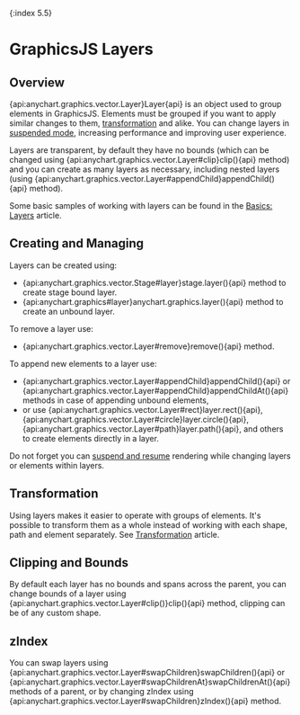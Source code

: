 {:index 5.5}
# GraphicsJS Layers

## Overview 

{api:anychart.graphics.vector.Layer}Layer{api} is an object used to group elements in GraphicsJS. Elements must be grouped if you want to apply similar changes to them,  [transformation](Transformations) and alike. You can change layers in [suspended mode](Virtual_DOM), increasing performance and improving user experience.

Layers are transparent, by default they have no bounds (which can be changed using {api:anychart.graphics.vector.Layer#clip}clip(){api} method) and you can create as many layers as necessary, including nested layers (using {api:anychart.graphics.vector.Layer#appendChild}appendChild(){api} method).

Some basic samples of working with layers can be found in the [Basics: Layers](Basics#layers) article.

## Creating and Managing

Layers can be created using:

* {api:anychart.graphics.vector.Stage#layer}stage.layer(){api} method to create stage bound layer.
* {api:anychart.graphics#layer}anychart.graphics.layer(){api} method to create an unbound layer.

To remove a layer use:

* {api:anychart.graphics.vector.Layer#remove}remove(){api} method.

To append new elements to a layer use:

* {api:anychart.graphics.vector.Layer#appendChild}appendChild(){api} or {api:anychart.graphics.vector.Layer#appendChild}appendChildAt(){api} methods in case of appending unbound elements,
* or use {api:anychart.graphics.vector.Layer#rect}layer.rect(){api}, {api:anychart.graphics.vector.Layer#circle}layer.circle(){api}, {api:anychart.graphics.vector.Layer#path}layer.path(){api}, and others to create elements directly in a layer.

Do not forget you can [suspend and resume](Virtual_DOM) rendering while changing layers or elements within layers.

## Transformation

Using layers makes it easier to operate with groups of elements. It's possible to transform them as a whole instead of working with each shape, path and element separately. See [Transformation](Transformations) article.

## Clipping and Bounds

By default each layer has no bounds and spans across the parent, you can change bounds of a layer using {api:anychart.graphics.vector.Layer#clip()}clip(){api} method, clipping can be of any custom shape.

## zIndex

You can swap layers using {api:anychart.graphics.vector.Layer#swapChildren}swapChildren(){api} or {api:anychart.graphics.vector.Layer#swapChildrenAt}swapChildrenAt(){api} methods of a parent, or by changing zIndex using {api:anychart.graphics.vector.Layer#swapChildren}zIndex(){api} method.